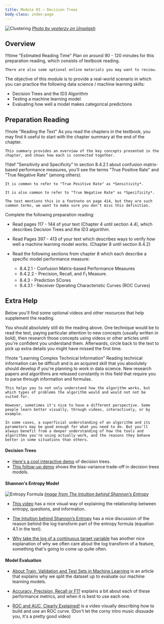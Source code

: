 ```yaml
---
title: Module 03 — Decision Trees
body-class: index-page
---
```


![Clustering]({{URLROOT}}/shared/img/tree.jpg)
*[Photo by veeterzy on Unsplash](https://unsplash.com/photos/sMQiL_2v4vs)*

## Overview

!!!time "Estimated Reading Time"
	Plan on around 90 - 120 minutes for this preparation reading, which consists of textbook reading. 

	There are also some optional online materials you may want to review.

The objective of this module is to provide a real-world scenario in which you can practice the following data science / machine learning skills:

* Decision Trees and the ID3 Algorithm
* Testing a machine learning model
* Evaluating how well a model makes categorical predictions

## Preparation Reading

!!!note "Reading the Text"
	As you read the chapters in the textbook, you may find it useful to start with the chapter summary at the end of the chapter. 

	This summary provides an overview of the key concepts presented in the chapter, and shows how each is connected together.

!!!def "Sensitivity and Specificity"
	In section 8.4.2.1 about confusion matrix-based performance measures, you'll see the terms "True Positive Rate" and "True Negative Rate" (among others). 

	It is common to refer to "True Positive Rate" as *Sensitivity*.

	It is also common to refer to "True Negative Rate" as *Specificity*.

	The text mentions this in a footnote on page 414, but they are such common terms, we want to make sure you don't miss this definition.

Complete the following preparation reading:

* Read pages 117 - 144 of your text (Chapter 4 until section 4.4), which describes Decision Trees and the ID3 algorithm.

* Read Pages 397 - 413 of your text which describes ways to verify how well a machine learning model works. (Chapter 8 until section 8.4.2)
* Read the following sections from chapter 8 which each describe a specific model performance measure:
	+ 8.4.2.1 - Confusion Matrix-based Performance Measures
	+ 8.4.2.2 - Precision, Recall, and $F_1$ Measure.
	+ 8.4.3 - Prediction SCores
	+ 8.4.3.1 - Receiver Operating Characteristic Curves (ROC Curves)

## Extra Help

Below you'll find some optional videos and other resources that help supplement the reading. 

You should absolutely still do the reading above. One technique would be to read the text, paying particular attention to new concepts (usually written in bold), then research those concepts using videos or other articles until you're confident you understand them. Afterwards, circle back to the text to pick up extra details you might have missed the first time.

!!!note "Learning Complex Technical Information"
	Reading technical information can be difficult and is an acquired skill that you absolutely should develop if you're planning to work in data science. New research papers and algorithms are released constantly in this field that require you to parse through information and formulas. 

	This helps you to not only understand how the algorithm works, but which types of problems the algorithm would and would not not be suited for.

	However, sometimes it's nice to have a different perspective. Some people learn better visually, through videos, interactively, or by example. 

	In some cases, a superficial understanding of an algorithm and its parameters may be good enough for what you need to do. But you'll always benefit from a deeper understanding of how the tools and algorithms you're using actually work, and the reasons they behave better in some situations than others.

#### Decision Trees

* [Here's a cool interactive demo](http://www.r2d3.us/visual-intro-to-machine-learning-part-1/) of decision trees.
* [This follow-up demo](http://www.r2d3.us/visual-intro-to-machine-learning-part-2/) shows the bias-variance trade-off in decision trees models.


#### Shannon's Entropy Model 

![Entropy Formula]({{URLROOT}}/shared/img/entropy_formula.png)
*[Image from The Intuition behind Shannon’s Entropy](https://towardsdatascience.com/the-intuition-behind-shannons-entropy-e74820fe9800)*

* [This video](https://www.youtube.com/watch?v=2s3aJfRr9gE) has a nice visual way of explaining the relationship between entropy, questions, and information.

* [The Intuition behind Shannon’s Entropy](https://towardsdatascience.com/the-intuition-behind-shannons-entropy-e74820fe9800) has a nice discussion of the reason behind the log transform part of the entropy formula (equation 4.1 in the text).

* [Why take the log of a continuous target variable](https://towardsdatascience.com/why-take-the-log-of-a-continuous-target-variable-1ca0069ee935) has another nice explanation of why we often care about the log transform of a feature, something that's going to come up quite often.

#### Model Evaluation

* [About Train, Validation and Test Sets in Machine Learning](https://towardsdatascience.com/train-validation-and-test-sets-72cb40cba9e7) is an article that explains why we split the dataset up to evaluate our machine learning models.

* [Accuracy, Precision, Recall or F1?](https://towardsdatascience.com/accuracy-precision-recall-or-f1-331fb37c5cb9) explains a bit about each of these performance metrics, and when it is best to use each one.

* [ROC and AUC, Clearly Explained!](https://www.youtube.com/watch?v=4jRBRDbJemM) is a video visually describing how to build and use an ROC curve. (Don't let the corny intro music dissuade you, it's a pretty good video)